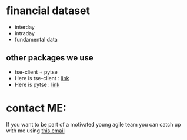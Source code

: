 # **financial dataset** 
* interday 
* intraday 
* fundamental data 

## **other packages we use**
* tse-client + pytse 
* Here is tse-client : [link](https://github.com/m-ahmadi/tse-client) 
* Here is pytse : [link](https://github.com/Glyphack/pytse-client)
# contact ME:
If you want to be part of a motivated young agile team you can catch up with me using [this email](sajad.faghfoor@gmail.com)
